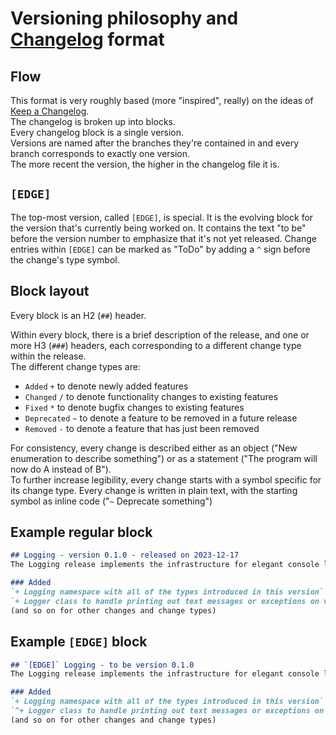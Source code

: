 # Versioning philosophy and [Changelog](./CHANGELOG.md) format

## Flow
This format is very roughly based (more "inspired", really) on the ideas of [Keep a Changelog](https://keepachangelog.com/en/1.0.0/).  
The changelog is broken up into blocks.  
Every changelog block is a single version.  
Versions are named after the branches they're contained in and every branch corresponds to exactly one version.   
The more recent the version, the higher in the changelog file it is.

## `[EDGE]`
The top-most version, called `[EDGE]`, is special. It is the evolving block for the version that's currently being worked on. It contains the text "to be" before the version number to emphasize that it's not yet released. Change entries within `[EDGE]` can be marked as "ToDo" by adding a `^` sign before the change's type symbol.

## Block layout
Every block is an H2 (`##`) header.

Within every block, there is a brief description of the release, and one or more H3 (`###`) headers, each corresponding to a different change type within the release.  
The different change types are:
- `Added` `+` to denote newly added features
- `Changed` `/` to denote functionality changes to existing features
- `Fixed` `*` to denote bugfix changes to existing features
- `Deprecated` `~` to denote a feature to be removed in a future release
- `Removed` `-` to denote a feature that has just been removed

For consistency, every change is described either as an object ("New enumeration to describe something") or as a statement ("The program will now do A instead of B").  
To further increase legibility, every change starts with a symbol specific for its change type. Every change is written in plain text, with the starting symbol as inline code ("`~` Deprecate something")

## Example regular block
```md
## Logging - version 0.1.0 - released on 2023-12-17
The Logging release implements the infrastructure for elegant console logging in Dialogue.

### Added
`+ Logging namespace with all of the types introduced in this version`  
`+ Logger class to handle printing out text messages or exceptions on various levels`  
(and so on for other changes and change types)
```

## Example `[EDGE]` block
```md
## `[EDGE]` Logging - to be version 0.1.0
The Logging release implements the infrastructure for elegant console logging in Dialogue.

### Added
`+ Logging namespace with all of the types introduced in this version`  
`^+ Logger class to handle printing out text messages or exceptions on various levels`  
(and so on for other changes and change types)
```